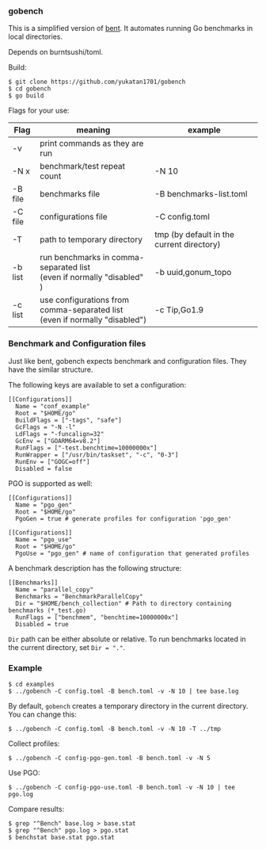 ### gobench

This is a simplified version of [bent](https://github.com/golang/benchmarks/tree/master/cmd/bent). It automates running Go benchmarks in local directories.

Depends on burntsushi/toml.

Build:
```
$ git clone https://github.com/yukatan1701/gobench
$ cd gobench
$ go build
```

Flags for your use:

| Flag | meaning | example |
| --- | --- | --- |
| -v | print commands as they are run | |
| -N x | benchmark/test repeat count | -N 10 |
| -B file | benchmarks file | -B benchmarks-list.toml |
| -C file | configurations file | -C config.toml |
| -T | path to temporary directory | tmp (by default in the current directory) |
| -b list | run benchmarks in comma-separated list <br> (even if normally "disabled" )| -b uuid,gonum_topo |
| -c list | use configurations from comma-separated list <br> (even if normally "disabled") | -c Tip,Go1.9 |

### Benchmark and Configuration files

Just like bent, gobench expects benchmark and configuration files. They have the similar structure.

The following keys are available to set a configuration:
```
[[Configurations]]
  Name = "conf_example"
  Root = "$HOME/go"
  BuildFlags = ["-tags", "safe"]
  GcFlags = "-N -l"
  LdFlags = "-funcalign=32"
  GcEnv = ["GOARM64=v8.2"]
  RunFlags = ["-test.benchtime=10000000x"]
  RunWrapper = ["/usr/bin/taskset", "-c", "0-3"]
  RunEnv = ["GOGC=off"]
  Disabled = false
```
PGO is supported as well:
```
[[Configurations]]
  Name = "pgo_gen"
  Root = "$HOME/go"
  PgoGen = true # generate profiles for configuration 'pgo_gen'
```
```
[[Configurations]]
  Name = "pgo_use"
  Root = "$HOME/go"
  PgoUse = "pgo_gen" # name of configuration that generated profiles
```
A benchmark description has the following structure:
```
[[Benchmarks]]
  Name = "parallel_copy"
  Benchmarks = "BenchmarkParallelCopy"
  Dir = "$HOME/bench_collection" # Path to directory containing benchmarks (*_test.go)
  RunFlags = ["benchmem", "benchtime=10000000x"]
  Disabled = true
```
`Dir` path can be either absolute or relative. To run benchmarks located in the current directory, set `Dir = "."`.

### Example
```
$ cd examples
$ ../gobench -C config.toml -B bench.toml -v -N 10 | tee base.log
```
By default, `gobench` creates a temporary directory in the current directory. You can change this:
```
$ ../gobench -C config.toml -B bench.toml -v -N 10 -T ../tmp
```
Collect profiles:
```
$ ../gobench -C config-pgo-gen.toml -B bench.toml -v -N 5
```
Use PGO:
```
$ ../gobench -C config-pgo-use.toml -B bench.toml -v -N 10 | tee pgo.log
```
Compare results:
```
$ grep "^Bench" base.log > base.stat
$ grep "^Bench" pgo.log > pgo.stat
$ benchstat base.stat pgo.stat
```